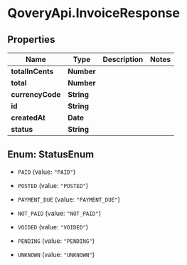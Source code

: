 # QoveryApi.InvoiceResponse

## Properties

Name | Type | Description | Notes
------------ | ------------- | ------------- | -------------
**totalInCents** | **Number** |  | 
**total** | **Number** |  | 
**currencyCode** | **String** |  | 
**id** | **String** |  | 
**createdAt** | **Date** |  | 
**status** | **String** |  | 



## Enum: StatusEnum


* `PAID` (value: `"PAID"`)

* `POSTED` (value: `"POSTED"`)

* `PAYMENT_DUE` (value: `"PAYMENT_DUE"`)

* `NOT_PAID` (value: `"NOT_PAID"`)

* `VOIDED` (value: `"VOIDED"`)

* `PENDING` (value: `"PENDING"`)

* `UNKNOWN` (value: `"UNKNOWN"`)




